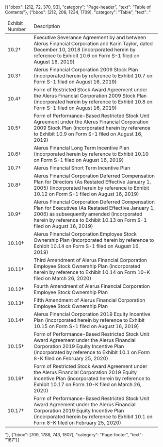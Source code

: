 [{"bbox": [212, 72, 370, 93], "category": "Page-header", "text": "Table of Contents"}, {"bbox": [212, 208, 1234, 1709], "category": "Table", "text": "<table><thead><tr><td>Exhibit Number</td><td>Description</td></tr></thead><tbody><tr><td>10.2†</td><td>Executive Severance Agreement by and between Alerus Financial Corporation and Karin Taylor, dated December 10, 2018 (incorporated herein by reference to Exhibit 10.6 on Form S-1 filed on August 16, 2019)</td></tr><tr><td>10.3†</td><td>Alerus Financial Corporation 2009 Stock Plan (incorporated herein by reference to Exhibit 10.7 on Form S-1 filed on August 16, 2019)</td></tr><tr><td>10.4†</td><td>Form of Restricted Stock Award Agreement under the Alerus Financial Corporation 2009 Stock Plan (incorporated herein by reference to Exhibit 10.8 on Form S-1 filed on August 16, 2019)</td></tr><tr><td>10.5†</td><td>Form of Performance-Based Restricted Stock Unit Agreement under the Alerus Financial Corporation 2009 Stock Plan (incorporated herein by reference to Exhibit 10.9 on Form S-1 filed on August 16, 2019)</td></tr><tr><td>10.6†</td><td>Alerus Financial Long Term Incentive Plan (incorporated herein by reference to Exhibit 10.10 on Form S-1 filed on August 16, 2019)</td></tr><tr><td>10.7†</td><td>Alerus Financial Short Term Incentive Plan</td></tr><tr><td>10.8†</td><td>Alerus Financial Corporation Deferred Compensation Plan for Directors (As Restated Effective January 1, 2005) (incorporated herein by reference to Exhibit 10.12 on Form S-1 filed on August 16, 2019)</td></tr><tr><td>10.9†</td><td>Alerus Financial Corporation Deferred Compensation Plan for Executives (As Restated Effective January 1, 2006) as subsequently amended (incorporated herein by reference to Exhibit 10.13 on Form S-1 filed on August 16, 2019)</td></tr><tr><td>10.10†</td><td>Alerus Financial Corporation Employee Stock Ownership Plan (incorporated herein by reference to Exhibit 10.14 on Form S-1 filed on August 16, 2019)</td></tr><tr><td>10.11†</td><td>Third Amendment of Alerus Financial Corporation Employee Stock Ownership Plan (incorporated herein by reference to Exhibit 10.14 on Form 10-K filed on March 26, 2020)</td></tr><tr><td>10.12†</td><td>Fourth Amendment of Alerus Financial Corporation Employee Stock Ownership Plan</td></tr><tr><td>10.13†</td><td>Fifth Amendment of Alerus Financial Corporation Employee Stock Ownership Plan</td></tr><tr><td>10.14†</td><td>Alerus Financial Corporation 2019 Equity Incentive Plan (incorporated herein by reference to Exhibit 10.15 on Form S-1 filed on August 16, 2019)</td></tr><tr><td>10.15†</td><td>Form of Performance-Based Restricted Stock Unit Award Agreement under the Alerus Financial Corporation 2019 Equity Incentive Plan (incorporated by reference to Exhibit 10.1 on Form 8-K filed on February 25, 2020)</td></tr><tr><td>10.16†</td><td>Form of Restricted Stock Award Agreement under the Alerus Financial Corporation 2019 Equity Incentive Plan (incorporated herein by reference to Exhibit 10.17 on Form 10-K filed on March 26, 2020)</td></tr><tr><td>10.17†</td><td>Form of Performance-Based Restricted Stock Unit Award Agreement under the Alerus Financial Corporation 2019 Equity Incentive Plan (incorporated herein by reference to Exhibit 10.1 on Form 8-K filed on February 25, 2020)</td></tr></tbody></table>"}, {"bbox": [709, 1788, 743, 1807], "category": "Page-footer", "text": "167"}]